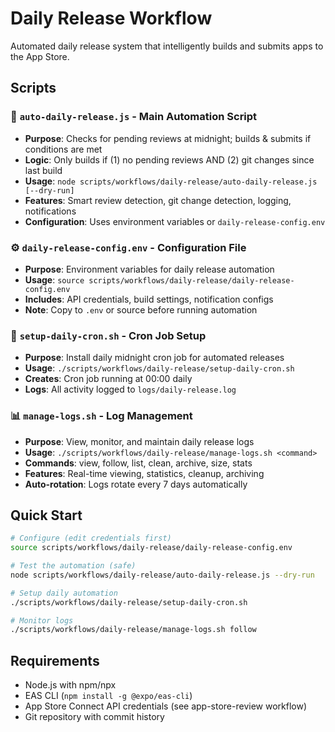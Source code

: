 # Daily Release Workflow

Automated daily release system that intelligently builds and submits apps to the App Store.

## Scripts

### 🤖 `auto-daily-release.js` - **Main Automation Script**
- **Purpose**: Checks for pending reviews at midnight; builds & submits if conditions are met
- **Logic**: Only builds if (1) no pending reviews AND (2) git changes since last build
- **Usage**: `node scripts/workflows/daily-release/auto-daily-release.js [--dry-run]`
- **Features**: Smart review detection, git change detection, logging, notifications
- **Configuration**: Uses environment variables or `daily-release-config.env`

### ⚙️ `daily-release-config.env` - **Configuration File**
- **Purpose**: Environment variables for daily release automation
- **Usage**: `source scripts/workflows/daily-release/daily-release-config.env`
- **Includes**: API credentials, build settings, notification configs
- **Note**: Copy to `.env` or source before running automation

### 📅 `setup-daily-cron.sh` - **Cron Job Setup**
- **Purpose**: Install daily midnight cron job for automated releases
- **Usage**: `./scripts/workflows/daily-release/setup-daily-cron.sh`
- **Creates**: Cron job running at 00:00 daily
- **Logs**: All activity logged to `logs/daily-release.log`

### 📊 `manage-logs.sh` - **Log Management**
- **Purpose**: View, monitor, and maintain daily release logs
- **Usage**: `./scripts/workflows/daily-release/manage-logs.sh <command>`
- **Commands**: view, follow, list, clean, archive, size, stats
- **Features**: Real-time viewing, statistics, cleanup, archiving
- **Auto-rotation**: Logs rotate every 7 days automatically

## Quick Start

```bash
# Configure (edit credentials first)
source scripts/workflows/daily-release/daily-release-config.env

# Test the automation (safe)
node scripts/workflows/daily-release/auto-daily-release.js --dry-run

# Setup daily automation
./scripts/workflows/daily-release/setup-daily-cron.sh

# Monitor logs
./scripts/workflows/daily-release/manage-logs.sh follow
```

## Requirements

- Node.js with npm/npx
- EAS CLI (`npm install -g @expo/eas-cli`)
- App Store Connect API credentials (see app-store-review workflow)
- Git repository with commit history